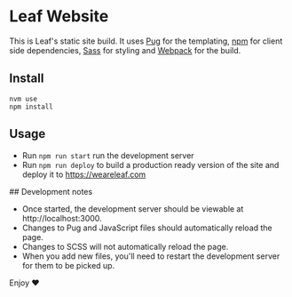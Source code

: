 # Leaf Website
This is Leaf's static site build. It uses [Pug](https://pugjs.org/api/getting-started.html) for the templating, [npm](https://www.npmjs.com/) for client side dependencies, [Sass](https://sass-lang.com/) for styling and [Webpack](https://webpack.js.org) for the build.

## Install

```
nvm use
npm install
```

## Usage
- Run `npm run start` run the development server
- Run `npm run deploy` to build a production ready version of the site and deploy it to https://weareleaf.com

## Development notes
- Once started, the development server should be viewable at http://localhost:3000.
- Changes to Pug and JavaScript files should automatically reload the page.
- Changes to SCSS will not automatically reload the page.
- When you add new files, you'll need to restart the development server for them to be picked up.

Enjoy ❤️
